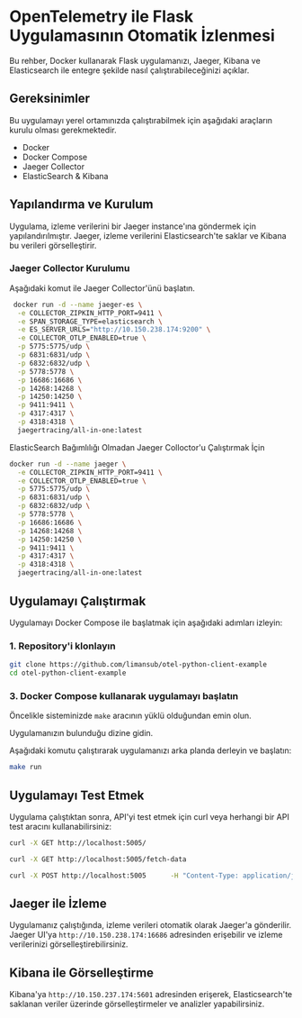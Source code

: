 # OpenTelemetry ile Flask Uygulamasının Otomatik İzlenmesi

Bu rehber, Docker kullanarak Flask uygulamanızı, Jaeger, Kibana ve Elasticsearch ile entegre şekilde nasıl çalıştırabileceğinizi açıklar.


## Gereksinimler

Bu uygulamayı yerel ortamınızda çalıştırabilmek için aşağıdaki araçların kurulu olması gerekmektedir.

- Docker
- Docker Compose
- Jaeger Collector
- ElasticSearch & Kibana

## Yapılandırma ve Kurulum

Uygulama, izleme verilerini bir Jaeger instance'ına göndermek için yapılandırılmıştır. Jaeger, izleme verilerini Elasticsearch'te saklar ve Kibana bu verileri görselleştirir.

### Jaeger Collector Kurulumu

Aşağıdaki komut ile Jaeger Collector'ünü başlatın.

```bash
 docker run -d --name jaeger-es \
  -e COLLECTOR_ZIPKIN_HTTP_PORT=9411 \
  -e SPAN_STORAGE_TYPE=elasticsearch \
  -e ES_SERVER_URLS="http://10.150.238.174:9200" \
  -e COLLECTOR_OTLP_ENABLED=true \
  -p 5775:5775/udp \
  -p 6831:6831/udp \
  -p 6832:6832/udp \
  -p 5778:5778 \
  -p 16686:16686 \
  -p 14268:14268 \
  -p 14250:14250 \
  -p 9411:9411 \
  -p 4317:4317 \
  -p 4318:4318 \
  jaegertracing/all-in-one:latest
```

ElasticSearch Bağımlılığı Olmadan Jaeger Colloctor'u Çalıştırmak İçin
```bash
docker run -d --name jaeger \
  -e COLLECTOR_ZIPKIN_HTTP_PORT=9411 \
  -e COLLECTOR_OTLP_ENABLED=true \
  -p 5775:5775/udp \
  -p 6831:6831/udp \
  -p 6832:6832/udp \
  -p 5778:5778 \
  -p 16686:16686 \
  -p 14268:14268 \
  -p 14250:14250 \
  -p 9411:9411 \
  -p 4317:4317 \
  -p 4318:4318 \
  jaegertracing/all-in-one:latest

```

## Uygulamayı Çalıştırmak

Uygulamayı Docker Compose ile başlatmak için aşağıdaki adımları izleyin:

### 1.  Repository'i klonlayın

```bash
git clone https://github.com/limansub/otel-python-client-example
cd otel-python-client-example
```

### 3. Docker Compose kullanarak uygulamayı başlatın

Öncelikle sisteminizde `make` aracının yüklü olduğundan emin olun.

Uygulamanızın bulunduğu dizine gidin.

Aşağıdaki komutu çalıştırarak uygulamanızı arka planda derleyin ve başlatın:

```bash
make run
```

## Uygulamayı Test Etmek

Uygulama çalıştıktan sonra, API'yi test etmek için curl veya herhangi bir API test aracını kullanabilirsiniz:

```bash
curl -X GET http://localhost:5005/
```

```bash
curl -X GET http://localhost:5005/fetch-data
```

```bash
curl -X POST http://localhost:5005      -H "Content-Type: application/json"      -d '{"name": "Test"}'
```

##  Jaeger ile İzleme

Uygulamanız çalıştığında, izleme verileri otomatik olarak Jaeger'a gönderilir. Jaeger UI'ya `http://10.150.238.174:16686` adresinden erişebilir ve izleme verilerinizi görselleştirebilirsiniz.

## Kibana ile Görselleştirme

Kibana'ya `http://10.150.237.174:5601` adresinden erişerek, Elasticsearch'te saklanan veriler üzerinde görselleştirmeler ve analizler yapabilirsiniz.
